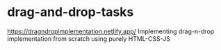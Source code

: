 # drag-and-drop-tasks
https://dragndropimplementation.netlify.app/
Implementing drag-n-drop implementation from scratch using purely HTML-CSS-JS
